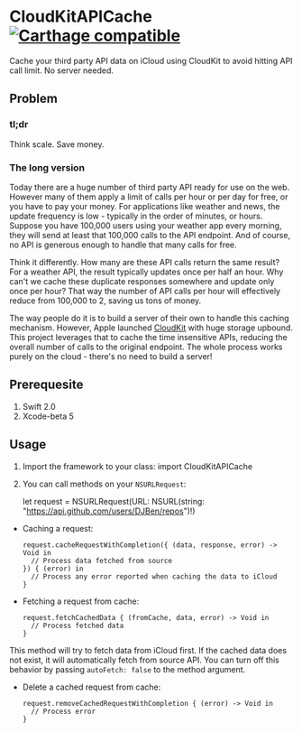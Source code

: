 # CloudKitAPICache [![Carthage compatible](https://img.shields.io/badge/Carthage-compatible-4BC51D.svg?style=flat)](https://github.com/Carthage/Carthage)
Cache your third party API data on iCloud using CloudKit to avoid hitting API call limit. No server needed.

## Problem
### tl;dr
Think scale. Save money.
### The long version
Today there are a huge number of third party API ready for use on the web. However many of them apply a limit of calls per hour or per day for free, or you have to pay your money. For applications like weather and news, the update frequency is low - typically in the order of minutes, or hours. Suppose you have 100,000 users using your weather app every morning, they will send at least that 100,000 calls to the API endpoint. And of course, no API is generous enough to handle that many calls for free.

Think it differently. How many are these API calls return the same result? For a weather API, the result typically updates once per half an hour. Why can't we cache these duplicate responses somewhere and update only once per hour? That way the number of API calls per hour will effectively reduce from 100,000 to 2, saving us tons of money.

The way people do it is to build a server of their own to handle this caching mechanism. However, Apple launched [CloudKit](https://developer.apple.com/icloud/) with huge storage upbound. This project leverages that to cache the time insensitive APIs, reducing the overall number of calls to the original endpoint. The whole process works purely on the cloud - there's no need to build a server!

## Prerequesite
1. Swift 2.0
2. Xcode-beta 5

## Usage
  1. Import the framework to your class:
    import CloudKitAPICache
  2. You can call methods on your `NSURLRequest`:

        let request = NSURLRequest(URL: NSURL(string: "https://api.github.com/users/DJBen/repos")!)

  - Caching a request:

        request.cacheRequestWithCompletion({ (data, response, error) -> Void in
          // Process data fetched from source
        }) { (error) in
          // Process any error reported when caching the data to iCloud
        }

  - Fetching a request from cache:

        request.fetchCachedData { (fromCache, data, error) -> Void in
          // Process fetched data
        }

  This method will try to fetch data from iCloud first. If the cached data does not exist, it will automatically fetch from source API. You can turn off this behavior by passing `autoFetch: false` to the method argument.

  - Delete a cached request from cache:

        request.removeCachedRequestWithCompletion { (error) -> Void in
          // Process error
        }
